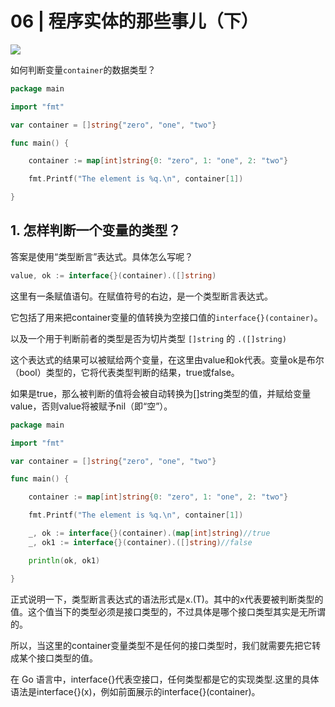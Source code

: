 # 06 | 程序实体的那些事儿（下）

![](https://static001.geekbang.org/resource/image/d2/36/d29184c8f85703252221487c96661b36.jpg)


如何判断变量`container`的数据类型？

```go
package main

import "fmt"

var container = []string{"zero", "one", "two"}

func main() {

	container := map[int]string{0: "zero", 1: "one", 2: "two"}

	fmt.Printf("The element is %q.\n", container[1])

}

```

## 1. 怎样判断一个变量的类型？

答案是使用“类型断言”表达式。具体怎么写呢？

```go
value, ok := interface{}(container).([]string)
```

这里有一条赋值语句。在赋值符号的右边，是一个类型断言表达式。

它包括了用来把container变量的值转换为空接口值的`interface{}(container)`。

以及一个用于判断前者的类型是否为切片类型 `[]string` 的 `.([]string)`


这个表达式的结果可以被赋给两个变量，在这里由value和ok代表。变量ok是布尔（bool）类型的，它将代表类型判断的结果，true或false。

如果是true，那么被判断的值将会被自动转换为[]string类型的值，并赋给变量value，否则value将被赋予nil（即“空”）。


```go
package main

import "fmt"

var container = []string{"zero", "one", "two"}

func main() {

	container := map[int]string{0: "zero", 1: "one", 2: "two"}

	fmt.Printf("The element is %q.\n", container[1])

	_, ok := interface{}(container).(map[int]string)//true
	_, ok1 := interface{}(container).([]string)//false

	println(ok, ok1)

}
```

正式说明一下，类型断言表达式的语法形式是x.(T)。其中的x代表要被判断类型的值。这个值当下的类型必须是接口类型的，不过具体是哪个接口类型其实是无所谓的。

所以，当这里的container变量类型不是任何的接口类型时，我们就需要先把它转成某个接口类型的值。

在 Go 语言中，interface{}代表空接口，任何类型都是它的实现类型.这里的具体语法是interface{}(x)，例如前面展示的interface{}(container)。

